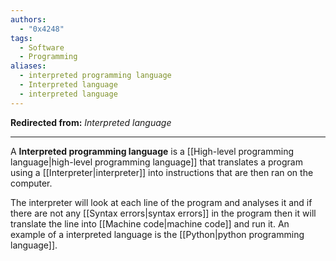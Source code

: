```yaml
---
authors:
  - "0x4248"
tags:
  - Software
  - Programming
aliases:
  - interpreted programming language
  - Interpreted language
  - interpreted language
---
```

**Redirected from:** *Interpreted language*
<hr>

A **Interpreted programming language** is a [[High-level programming language|high-level programming language]] that translates a program using a [[Interpreter|interpreter]] into instructions that are then ran on the computer.

The interpreter will look at each line of the program and analyses it and if there are not any [[Syntax errors|syntax errors]] in the program then it will translate the line into [[Machine code|machine code]] and run it. An example of a interpreted language is the [[Python|python programming language]].